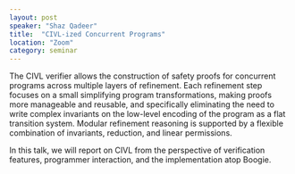 ```yaml
---
layout: post
speaker: "Shaz Qadeer"
title:  "CIVL-ized Concurrent Programs"
location: "Zoom"
category: seminar
---
```


The CIVL verifier allows the construction of safety proofs for concurrent programs across multiple layers of refinement. Each refinement step focuses on a small simplifying program transformations, making proofs more manageable and reusable, and specifically eliminating the need to write complex invariants on the low-level encoding of the program as a flat transition system. Modular refinement reasoning is supported by a flexible combination of invariants, reduction, and linear permissions.

In this talk, we will report on CIVL from the perspective of verification features, programmer interaction, and the implementation atop Boogie.
